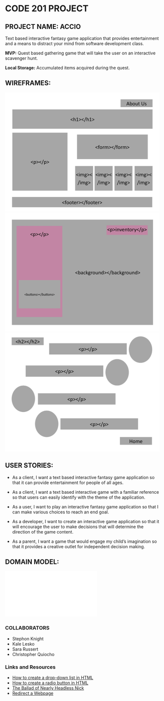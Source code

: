 # CODE 201 PROJECT

## PROJECT NAME: ACCIO

Text based interactive fantasy game application that provides entertainment and a means to distract your mind from software development class.

**MVP:** Quest based gathering game that will take the user on an interactive scavenger hunt.

**Local Storage:** Accumulated items acquired during the quest.

## WIREFRAMES:

![Homepage](img/wireframe-home.jpg)
![Locations Pages](img/wireframe-locations.jpg)
![About Us](img/wireframe-about-us.jpg)

## USER STORIES:

- As a client, I want a text based interactive fantasy game application so that it can provide entertainment for people of all ages.

- As a client, I want a text based interactive game with a familiar reference so that users can easily identify with the theme of the application.

- As a user, I want to play an interactive fantasy game application so that I can make various choices to reach an end goal.

- As a developer, I want to create an interactive game application so that it will encourage the user to make decisions that will determine the direction of the game content. 

- As a parent, I want a game that would engage my child’s imagination so that it provides a creative outlet for independent decision making.

## DOMAIN MODEL:

![Domain Model](img/domain-model.pdf)

### COLLABORATORS

- Stephon Knight
- Kale Lesko
- Sara Russert
- Christopher Quiocho

### Links and Resources
* [How to create a drop-down list in HTML](https://www.w3schools.com/html/html_form_elements.asp)
* [How to create a radio button in HTML](https://www.w3schools.com/tags/att_input_type_radio.asp)
* [The Ballad of Nearly Headless Nick](https://harrypotter.fandom.com/wiki/The_Ballad_of_Nearly_Headless_Nick)
* [Redirect a Webpage](https://www.w3schools.com/howto/howto_js_redirect_webpage.asp)